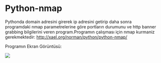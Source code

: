 Python-nmap
===========

Pythonda domain adresini girerek ip adresini getirip daha sonra programdaki nmap parametrelerine göre  portların durumunu ve http banner grabbing bilgilerini veren program.Programın çalışması için nmap kurmaniz gerekmektedir: http://xael.org/norman/python/python-nmap/

Programın Ekran Görüntüsü:

<img src="http://imageshack.com/a/img673/593/fGV1Qi.png">
